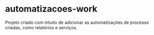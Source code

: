 # automatizacoes-work
Projeto criado com intuito de adicionar as automatizações de processo criadas, como relatórios e serviços.
